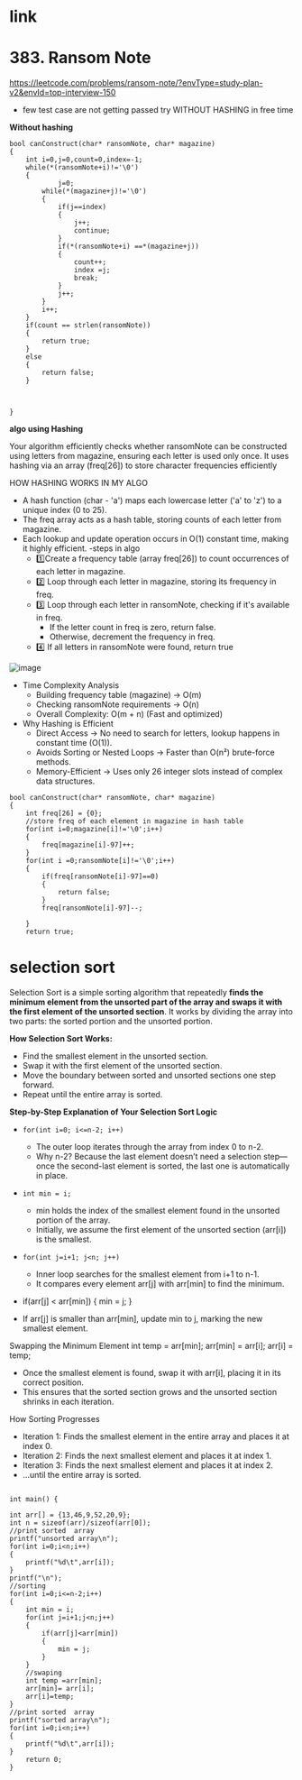 # link #


# 383. Ransom Note #
https://leetcode.com/problems/ransom-note/?envType=study-plan-v2&envId=top-interview-150
  - few test case are not getting passed try WITHOUT HASHING in free time
    
**Without hashing**

```
bool canConstruct(char* ransomNote, char* magazine) 
{
    int i=0,j=0,count=0,index=-1;
    while(*(ransomNote+i)!='\0')
    {        
            j=0;
        while(*(magazine+j)!='\0')
        {
            if(j==index)
            {
                j++;
                continue;
            }
            if(*(ransomNote+i) ==*(magazine+j))
            {
                count++;
                index =j;
                break;
            }
            j++;
        }
        i++;
    }
    if(count == strlen(ransomNote))
    {
        return true;
    }
    else
    {
        return false;
    }
    

    
}
```
**algo using Hashing**

Your algorithm efficiently checks whether ransomNote can be constructed using letters from magazine, ensuring each letter is used only once. It uses hashing via an array (freq[26]) to store character frequencies efficiently

HOW HASHING WORKS IN MY ALGO
- A hash function (char - 'a') maps each lowercase letter ('a' to 'z') to a unique index (0 to 25).
- The freq array acts as a hash table, storing counts of each letter from magazine.
- Each lookup and update operation occurs in O(1) constant time, making it highly efficient.
-steps in algo
  - 1️⃣Create a frequency table (array freq[26]) to count occurrences of each letter in magazine.
  - 2️⃣ Loop through each letter in magazine, storing its frequency in freq.
  - 3️⃣ Loop through each letter in ransomNote, checking if it's available in freq.
      - If the letter count in freq is zero, return false.
      - Otherwise, decrement the frequency in freq.
  - 4️⃣ If all letters in ransomNote were found, return true
  
![image](https://github.com/user-attachments/assets/f2aec970-c7e1-4a6b-958c-3dc2abc12c7e)

 - Time Complexity Analysis
    - Building frequency table (magazine) → O(m)
    - Checking ransomNote requirements → O(n)
    - Overall Complexity: O(m + n) (Fast and optimized)
- Why Hashing is Efficient
  - Direct Access → No need to search for letters, lookup happens in constant time (O(1)).
  - Avoids Sorting or Nested Loops → Faster than O(n²) brute-force methods.
  - Memory-Efficient → Uses only 26 integer slots instead of complex data structures.


```
bool canConstruct(char* ransomNote, char* magazine) 
{
    int freq[26] = {0};
    //store freq of each element in magazine in hash table
    for(int i=0;magazine[i]!='\0';i++)
    {
        freq[magazine[i]-97]++;
    }
    for(int i =0;ransomNote[i]!='\0';i++)
    {
        if(freq[ransomNote[i]-97]==0)
        {
            return false;
        }
        freq[ransomNote[i]-97]--;
    
    }
    return true;
```


# selection sort #

Selection Sort is a simple sorting algorithm that repeatedly **finds the minimum element from the unsorted part of the array and swaps it with the first element of the unsorted section**. It works by dividing the array into two parts: the sorted portion and the unsorted portion.

**How Selection Sort Works:**
- Find the smallest element in the unsorted section.
- Swap it with the first element of the unsorted section.
- Move the boundary between sorted and unsorted sections one step forward.
- Repeat until the entire array is sorted.

**Step-by-Step Explanation of Your Selection Sort Logic**
  - ```for(int i=0; i<=n-2; i++)```
    - The outer loop iterates through the array from index 0 to n-2.
    - Why n-2? Because the last element doesn’t need a selection step—once the second-last element is sorted, the last one is automatically in place.
  - ```int min = i;```
    - min holds the index of the smallest element found in the unsorted portion of the array.
    - Initially, we assume the first element of the unsorted section (arr[i]) is the smallest.
 - ```for(int j=i+1; j<n; j++)```
    - Inner loop searches for the smallest element from i+1 to n-1.
    - It compares every element arr[j] with arr[min] to find the minimum.
 - if(arr[j] < arr[min]) {
    min = j;
}


- If arr[j] is smaller than arr[min], update min to j, marking the new smallest element.

Swapping the Minimum Element
int temp = arr[min];
arr[min] = arr[i];
arr[i] = temp;


- Once the smallest element is found, swap it with arr[i], placing it in its correct position.
- This ensures that the sorted section grows and the unsorted section shrinks in each iteration.

How Sorting Progresses
- Iteration 1: Finds the smallest element in the entire array and places it at index 0.
- Iteration 2: Finds the next smallest element and places it at index 1.
- Iteration 3: Finds the next smallest element and places it at index 2.
- …until the entire array is sorted.

```

int main() {

int arr[] = {13,46,9,52,20,9};
int n = sizeof(arr)/sizeof(arr[0]);
//print sorted  array
printf("unsorted array\n");
for(int i=0;i<n;i++)
{
    printf("%d\t",arr[i]);
}
printf("\n");
//sorting
for(int i=0;i<=n-2;i++)
{
    int min = i;
    for(int j=i+1;j<n;j++)
    {
        if(arr[j]<arr[min])
        {
            min = j;
        }
    }
    //swaping
    int temp =arr[min];
    arr[min]= arr[i];
    arr[i]=temp;
}
//print sorted  array
printf("sorted array\n");
for(int i=0;i<n;i++)
{
    printf("%d\t",arr[i]);
}
    return 0;
}

```
